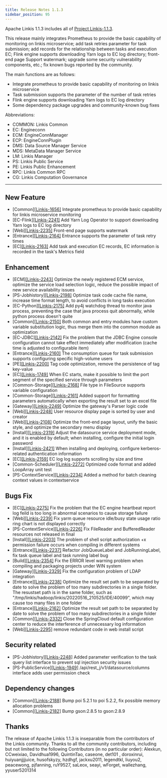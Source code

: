```yaml
---
title: Release Notes 1.1.3
sidebar_position: 95
---
```


Apache Linkis 1.1.3 includes all of [Project Linkis-1.1.3](https://github.com/apache/linkis/projects/19).


This release mainly integrates Prometheus to provide the basic capability of monitoring on linkis microservice; add task retries parameter for task submission; add records for the relationship between tasks and execution EC; Flink engine supports downloading Yarn logs to EC log directory; front-end page Support watermark; upgrade some security vulnerability components, etc.; fix known bugs reported by the community.

The main functions are as follows:
* Integrate prometheus to provide basic capability of monitoring on linkis microservice
* Task submission supports the parameter of the number of task retries
* Flink engine supports downloading Yarn logs to EC log directory
* Some dependency package upgrades and community-known bug fixes

Abbreviations:
- COMMON: Linkis Common
- EC: Engineconn
- ECM: EngineConnManager
- ECP: EngineConnPlugin
- DMS: Data Source Manager Service
- MDS: MetaData Manager Service
- LM: Linkis Manager
- PS: Linkis Public Service
- PE: Linkis Public Enhancement
- RPC: Linkis Common RPC
- CG: Linkis Computation Governance
---
## New Feature
* \[Common][[Linkis-1656]](https://github.com/apache/linkis/issues/1656) Integrate prometheus to provide basic capability for linkis microservice monitoring
* \[EC-Flink][[Linkis-2241]](https://github.com/apache/linkis/pull/2241) Add Yarn Log Operator to support downloading Yarn logs to EC log directory
* \[Web][[Linkis-2235]](https://github.com/apache/linkis/issues/2108) Front-end page supports watermark
* \[Entrance][[Linkis-2164]](https://github.com/apache/linkis/pull/2164) Entrance supports the parameter of task retry times
* \[EC][[Linkis-2163]](https://github.com/apache/linkis/pull/2163) Add task and execution EC records, EC information is recorded in the task's Metrics field

## Enhancement
* \[ECM][[Linkis-2243]](https://github.com/apache/linkis/pull/2243) Optimize the newly registered ECM service, optimize the service load selection logic, reduce the possible impact of new service availability issues
* \[PS-Jobhistory][[Linkis-2198]](https://github.com/apache/linkis/pull/2198) Optimize task code cache file name, increase time format length, to avoid conflicts in long tasks execution
* \[EC-Python][[Linkis-2175]](https://github.com/apache/linkis/pull/2175) Add py4j watchdog thread to monitor java process, preventing the case that java process quit abnormally, while python process doesn't quite
* \[Common][[Linkis-2150]](https://github.com/apache/linkis/pull/2150) Both common and entry modules have custom variable substitution logic, thus merge them into the common module as optimization
* \[EC-JDBC][[Linkis-2142]](https://github.com/apache/linkis/pull/2142) Fix the problem that the JDBC Engine console configuration cannot take effect immediately after modification (cache time is adjusted to configurable item)
* \[Entrance][[Linkis-2160]](https://github.com/apache/linkis/pull/2160) The consumption queue for task submission supports configuring specific high-volume users
* \[PE][[Linkis-2200]](https://github.com/apache/linkis/pull/2200) Tag code optimization, remove the persistence of tag key-value
* \[EC][[Linkis-1749]](https://github.com/apache/linkis/issues/1749) When EC starts, make it possible to limit the port segment of the specified service through parameters
* \[Common-Storage][[Linkis-2168]](https://github.com/apache/linkis/pull/2168) File type in FileSource supports variable configuration
* \[Common-Storage][[Linkis-2161]](https://github.com/apache/linkis/pull/2161) Added support for formatting parameters automatically when exporting the result set to an excel file
* \[Gateway][[Linkis-2249]](https://github.com/apache/linkis/pull/2249) Optimize the gateway's Parser logic code
* \[Web][[Linkis-2248]](https://github.com/apache/linkis/pull/2248) User resource display page is sorted by user and creator
* \[Web][[Linkis-2108]](https://github.com/apache/linkis/issues/2108) Optimize the front-end page layout, unify the basic style, and optimize the secondary menu display
* \[Install][[Linkis-2319]](https://github.com/apache/linkis/pull/2319) Adjust the datasource service deployment mode, and it is enabled by default; when installing, configure the initial login password
* \[Install][[Linkis-2421]](https://github.com/apache/linkis/pull/2421) When installing and deploying, configure kerberos-related authentication information
* \[EC][[Linkis-2159]](https://github.com/apache/linkis/pull/2159) EC log log supports scrolling by size and time
* \[Common-Scheduler][[Linkis-2272]](https://github.com/apache/linkis/pull/2272) Optimized code format and added LoopArray unit test
* \[PS-ContextService][[Linkis-2234]](https://github.com/apache/linkis/pull/2234) Added a method for batch cleaning context values ​​in contextservice

## Bugs Fix
* \[EC][[Linkis-2275]](https://github.com/apache/linkis/pull/2275) Fix the problem that the EC engine heartbeat report log feild is too long in abnormal scenarios to cause storage failure
* \[Web][[Linkis-2239]](https://github.com/apache/linkis/pull/2239) Fix yarm queue resource idle/busy state usage ratio ring chart is not displayed correctly
* \[PS-ContextService][[Linkis-2226]](https://github.com/apache/linkis/pull/2226) Fix FileReader and BufferedReader resources not released in final
* \[Install][[Linkis-2203]](https://github.com/apache/linkis/pull/2203) The problem of shell script authorization +x permission failure occurs when compiling in different systems
* \[Entrance][[Linkis-2237]](https://github.com/apache/linkis/pull/2237) Refactor JobQueueLabel and JobRunningLabel, fix task queue label and task running label bug
* \[Build][[Linkis-2354]](https://github.com/apache/linkis/pull/2354) Fix the ERROR level warning problem when compiling and packaging projects under WIN system
* \[Gateway][[Linkis-2329]](https://github.com/apache/linkis/pull/2329) Fix the configuration problem of LDAP integration
* \[Entrance][[Linkis-2238]](https://github.com/apache/linkis/pull/2238) Optimize the result set path to be separated by date to solve the problem of too many subdirectories in a single folder. The resustset path is in the same folder, such as "/tmp/linkis/hadoop/linkis/20220516_210525/IDE/40099", which may cause too many files in one folder
* \[Entrance][[Linkis-2162]](https://github.com/apache/linkis/pull/2162) Optimize the result set path to be separated by date to solve the problem of too many subdirectories in a single folder
* \[Common][[Linkis-2332]](https://github.com/apache/linkis/pull/2332) Close the SpringCloud default configuration center to reduce the interference of unnecessary log information
* \[Web][[Linkis-2295]](https://github.com/apache/linkis/pull/2295) remove redundant code in web install script

## Security related
* \[PS-Jobhistory][[Linkis-2248]](https://github.com/apache/linkis/pull/2248) Added parameter verification to the task query list interface to prevent sql injection security issues
* \[PS-PublicService][[Linkis-1949]](https://github.com/apache/linkis/pull/2235) /api/rest_j/v1/datasource/columns interface adds user permission check

## Dependency changes
* \[Common][[Linkis-2188]](https://github.com/apache/linkis/pull/2188) Bump poi 5.2.1 to poi 5.2.2, fix possible memory allocation problems
* \[Common][[Linkis-2182]](https://github.com/apache/linkis/pull/2182) Bump gson:2.8.5 to gson:2.8.9

## Thanks
The release of Apache Linkis 1.1.3 is inseparable from the contributors of the Linkis community. Thanks to all the community contributors, including but not limited to the following Contributors (in no particular order): Alexkun, CCweixiao, Davidhua1996, QuintinTao, caseone, det101 , doroxinrui, huiyuanjjjjuice, husofskyzy, hzdhgf, jackxu2011, legendtkl, liuyou2, peacewong, pjfanning, ruY9527, saLeox, seayi, wForget, wallezhang, yyuser5201314
